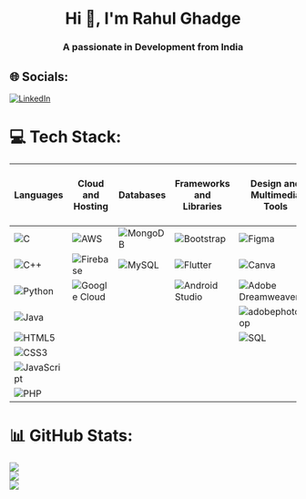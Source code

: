 <h1 align="center">Hi 👋, I'm Rahul Ghadge</h1>
<h3 align="center">A passionate in Development from India</h3>

## 🌐 Socials:
[![LinkedIn](https://img.shields.io/badge/LinkedIn-%230077B5.svg?logo=linkedin&logoColor=white)](https://www.linkedin.com/in/rahul-ghadge-153220183/) 

# 💻 Tech Stack:
| Languages | Cloud and Hosting | Databases | Frameworks and Libraries | Design and Multimedia Tools | Data Science and Machine Learning | Other Tools and Platforms |
|-----------|-------------------|-----------|---------------------------|-----------------------------|---------------------------------|-----------------------------|
| ![C](https://img.shields.io/badge/c-%2300599C.svg?style=plastic&logo=c&logoColor=white) | ![AWS](https://img.shields.io/badge/AWS-%23FF9900.svg?style=plastic&logo=amazon-aws&logoColor=white) | ![MongoDB](https://img.shields.io/badge/MongoDB-%234ea94b.svg?style=plastic&logo=mongodb&logoColor=white) | ![Bootstrap](https://img.shields.io/badge/bootstrap-%23563D7C.svg?style=plastic&logo=bootstrap&logoColor=white) | ![Figma](https://img.shields.io/badge/figma-%23F24E1E.svg?style=plastic&logo=figma&logoColor=white) | ![NumPy](https://img.shields.io/badge/numpy-%23013243.svg?style=plastic&logo=numpy&logoColor=white) | ![Linux](https://img.shields.io/badge/Linux-FCC624?style=plastic&logo=linux&logoColor=black) |
| ![C++](https://img.shields.io/badge/c++-%2300599C.svg?style=plastic&logo=c%2B%2B&logoColor=white) | ![Firebase](https://img.shields.io/badge/firebase-%23039BE5.svg?style=plastic&logo=firebase) | ![MySQL](https://img.shields.io/badge/mysql-%2300f.svg?style=plastic&logo=mysql&logoColor=white) | ![Flutter](https://img.shields.io/badge/Flutter-%2302569B.svg?style=plastic&logo=Flutter&logoColor=white) | ![Canva](https://img.shields.io/badge/Canva-%2300C4CC.svg?style=plastic&logo=Canva&logoColor=white) | ![Pandas](https://img.shields.io/badge/pandas-%23150458.svg?style=plastic&logo=pandas&logoColor=white) | ![Webflow](https://img.shields.io/badge/Webflow-4353FF?style=plastic&logo=webflow&logoColor=white) |
| ![Python](https://img.shields.io/badge/python-3670A0?style=plastic&logo=python&logoColor=ffdd54) | ![Google Cloud](https://img.shields.io/badge/Google%20Cloud-%234285F4.svg?style=plastic&logo=google-cloud&logoColor=white) | | ![Android Studio](https://img.shields.io/badge/android-%2320232a.svg?style=plastic&logo=android&logoColor=%a4c639) | ![Adobe Dreamweaver](https://img.shields.io/badge/Adobe%20Dreamweaver-FF61F6.svg?style=plastic&logo=Adobe%20Dreamweaver&logoColor=white) | ![PyTorch](https://img.shields.io/badge/PyTorch-%23EE4C2C.svg?style=plastic&logo=PyTorch&logoColor=white) | ![Azure](https://img.shields.io/badge/azure-%230072C6.svg?style=plastic&logo=azure-devops&logoColor=white) |
| ![Java](https://img.shields.io/badge/java-%23ED8B00.svg?style=plastic&logo=java&logoColor=white) | | | | ![adobephotoshop](https://img.shields.io/badge/adobephotoshop-%2331A8FF.svg?style=plastic&logo=adobephotoshop&logoColor=white) | ![TensorFlow](https://img.shields.io/badge/TensorFlow-%23FF6F00.svg?style=plastic&logo=TensorFlow&logoColor=white) | ![Netlify](https://img.shields.io/badge/netlify-%23000000.svg?style=plastic&logo=netlify&logoColor=#00C7B7) |
| ![HTML5](https://img.shields.io/badge/html5-%23E34F26.svg?style=plastic&logo=html5&logoColor=white) | | | | ![SQL](https://img.shields.io/badge/sql-%2300f.svg?style=plastic&logo=sql&logoColor=white) | | |
| ![CSS3](https://img.shields.io/badge/css3-%231572B6.svg?style=plastic&logo=css3&logoColor=white) | | | | | | |
| ![JavaScript](https://img.shields.io/badge/javascript-%23323330.svg?style=plastic&logo=javascript&logoColor=%23F7DF1E) | | | | | | |
| ![PHP](https://img.shields.io/badge/php-%777BB4.svg?style=plastic&logo=php&logoColor=white) | | | | | | |
# 📊 GitHub Stats:
![](https://github-readme-stats.vercel.app/api?username=sanjay-munde&theme=react&hide_border=false&include_all_commits=false&count_private=false)<br/>
![](https://github-readme-streak-stats.herokuapp.com/?user=sanjay-munde&theme=react&hide_border=false)<br/>
![](https://github-readme-stats.vercel.app/api/top-langs/?username=sanjay-munde&theme=react&hide_border=false&include_all_commits=false&count_private=false&layout=compact)
